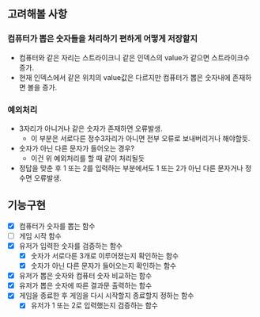 ## 고려해볼 사항

### 컴퓨터가 뽑은 숫자들을 처리하기 편하게 어떻게 저장할지

- 컴퓨터와 같은 자리는 스트라이크니 같은 인덱스의 value가 같으면 스트라이크수 증가.
- 현재 인덱스에서 같은 위치의 value값은 다르지만 컴퓨터가 뽑은 숫자내에 존재하면 볼을 증가.

### 예외처리

- 3자리가 아니거나 같은 숫자가 존재하면 오류발생.
    - 이 부분은 서로다른 정수3자리가 아니면 전부 오류로 보내버리거나 해야할듯.
- 숫자가 아닌 다른 문자가 들어오는 경우?
    - 이건 위 예외처리를 할 때 같이 처리될듯
- 정답을 맞춘 후 1 또는 2를 입력하는 부분에서도 1 또는 2가 아닌 다른 문자거나 정수면 오류발생.


## 기능구현

- [x] 컴퓨터가 숫자를 뽑는 함수
- [ ] 게임 시작 함수
- [x] 유저가 입력한 숫자를 검증하는 함수
  - [x] 숫자가 서로다른 3개로 이루어졌는지 확인하는 함수
  - [x] 숫자가 아닌 다른 문자가 들어오는지 확인하는 함수
- [x] 유저가 뽑은 숫자와 컴퓨터 숫자 비교하는 함수
- [x] 유저가 뽑은 숫자에 따른 결과문 출력하는 함수
- [x] 게임을 종료한 후 게임을 다시 시작할지 종료할지 정하는 함수
  - [x] 유저가 1 또는 2로 입력했는지 검증하는 함수